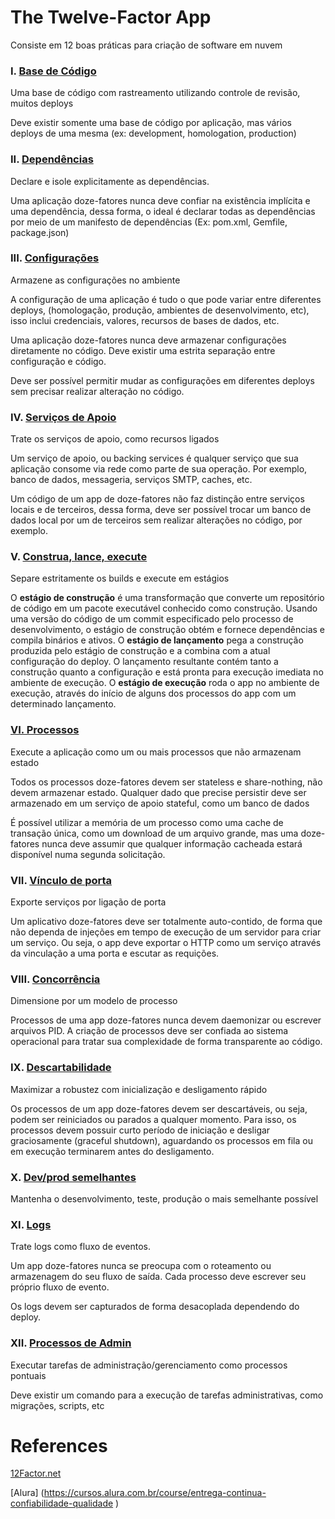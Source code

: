 # The Twelve-Factor App

Consiste em 12 boas práticas para criação de software em nuvem

### I. [Base de Código](https://12factor.net/pt_br/codebase)

Uma base de código com rastreamento utilizando controle de revisão, muitos deploys

Deve existir somente uma base de código por aplicação, mas vários deploys de uma mesma (ex: development, homologation, production)

### II. [Dependências](https://12factor.net/pt_br/dependencies)

Declare e isole explicitamente as dependências.

Uma aplicação doze-fatores nunca deve confiar na existência implícita e uma dependência, dessa forma, o ideal é declarar todas as dependências por meio de um manifesto de dependências (Ex: pom.xml, Gemfile, package.json)

### III. [Configurações](https://12factor.net/pt_br/config)

Armazene as configurações no ambiente

A configuração de uma aplicação é tudo o que pode variar entre diferentes deploys, (homologação, produção, ambientes de desenvolvimento, etc), isso inclui credenciais, valores, recursos de bases de dados, etc.

Uma aplicação doze-fatores nunca deve armazenar configurações diretamente no código. Deve existir uma estrita separação entre configuração e código.

Deve ser possível permitir mudar as configurações em diferentes deploys sem precisar realizar alteração no código.

### IV. [Serviços de Apoio](https://12factor.net/pt_br/backing-services)

Trate os serviços de apoio, como recursos ligados

Um serviço de apoio, ou backing services é qualquer serviço que sua aplicação consome via rede como parte de sua operação. Por exemplo, banco de dados, messageria, serviços SMTP, caches, etc.

Um código de um app de doze-fatores não faz distinção entre serviços locais e de terceiros, dessa forma, deve ser possível trocar um banco de dados local por um de terceiros sem realizar alterações no código, por exemplo.

### V. [Construa, lance, execute](https://12factor.net/pt_br/build-release-run)

Separe estritamente os builds e execute em estágios

O **estágio de construção** é uma transformação que converte um repositório de código em um pacote executável conhecido como construção. Usando uma versão do código de um commit especificado pelo processo de desenvolvimento, o estágio de construção obtém e fornece dependências e compila binários e ativos.
O **estágio de lançamento** pega a construção produzida pelo estágio de construção e a combina com a atual configuração do deploy. O lançamento resultante contém tanto a construção quanto a configuração e está pronta para execução imediata no ambiente de execução.
O **estágio de execução** roda o app no ambiente de execução, através do início de alguns dos processos do app com um determinado lançamento.

### [VI. Processos](https://12factor.net/pt_br/processes)

Execute a aplicação como um ou mais processos que não armazenam estado

Todos os processos doze-fatores devem ser stateless e share-nothing, não devem armazenar estado. Qualquer dado que precise persistir deve ser armazenado em um serviço de apoio stateful, como um banco de dados

É possível utilizar a memória de um processo como uma cache de transação única, como um download de um arquivo grande, mas uma doze-fatores nunca deve assumir que qualquer informação cacheada estará disponível numa segunda solicitação.

### VII. [Vínculo de porta](https://12factor.net/pt_br/port-binding)

Exporte serviços por ligação de porta

Um aplicativo doze-fatores deve ser totalmente auto-contido, de forma que não dependa de injeções em tempo de execução de um servidor para criar um serviço. Ou seja, o app deve exportar o HTTP como um serviço através da vinculação a uma porta e escutar as requições.

### VIII. [Concorrência](https://12factor.net/pt_br/concurrency)

Dimensione por um modelo de processo

Processos de uma app doze-fatores nunca devem daemonizar ou escrever arquivos PID. A criação de processos deve ser confiada ao sistema operacional para tratar sua complexidade de forma transparente ao código.

### IX. [Descartabilidade](https://12factor.net/pt_br/disposability)

Maximizar a robustez com inicialização e desligamento rápido

Os processos de um app doze-fatores devem ser descartáveis, ou seja, podem ser reiniciados ou parados a qualquer momento. Para isso, os processos devem possuir curto período de iniciação e desligar graciosamente (graceful shutdown), aguardando os processos em fila ou em execução terminarem antes do desligamento.

### X. [Dev/prod semelhantes](https://12factor.net/pt_br/dev-prod-parity)

Mantenha o desenvolvimento, teste, produção o mais semelhante possível

### XI. [Logs](https://12factor.net/pt_br/logs)

Trate logs como fluxo de eventos.

Um app doze-fatores nunca se preocupa com o roteamento ou armazenagem do seu fluxo de saída. Cada processo deve escrever seu próprio fluxo de evento.

Os logs devem ser capturados de forma desacoplada dependendo do deploy.

### XII. [Processos de Admin](https://12factor.net/pt_br/admin-processes)

Executar tarefas de administração/gerenciamento como processos pontuais

Deve existir um comando para a execução de tarefas administrativas, como migrações, scripts, etc

# References

[12Factor.net](https://12factor.net/pt_br/)

[Alura] (https://cursos.alura.com.br/course/entrega-continua-confiabilidade-qualidade )
